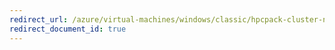 ```yaml
---
redirect_url: /azure/virtual-machines/windows/classic/hpcpack-cluster-node-burst
redirect_document_id: true
---
```

